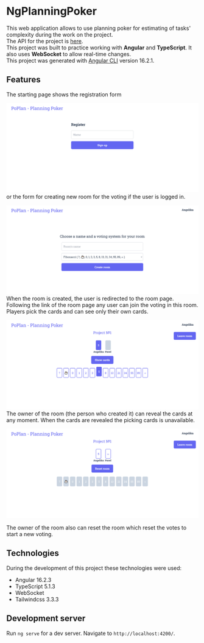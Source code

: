 # NgPlanningPoker
This web application allows to use planning poker for estimating of tasks' complexity during the work on the project.\
The API for the project is [here](https://github.com/violarium/poplan).\
This project was built to practice working with **Angular** and **TypeScript**. It also uses **WebSocket** to allow real-time changes.\
This project was generated with [Angular CLI](https://github.com/angular/angular-cli) version 16.2.1.
## Features
The starting page shows the registration form

![Registration page](readme/registration-page.png)
or the form for creating new room for the voting if the user is logged in.

![Page with the form for creating new room](readme/create-room-form.png)
When the room is created, the user is redirected to the room page. Following the link of the room page any user can join the voting in this room. Players pick the cards and can see only their own cards.

![Room page](readme/room-page.png)
The owner of the room (the person who created it) can reveal the cards at any moment. When the cards are revealed the picking cards is unavailable.

![Room with revealed cards](readme/revealed-cards.png)

The owner of the room also can reset the room which reset the votes to start a new voting.
## Technologies
During the development of this project these technologies were used:
* Angular 16.2.3
* TypeScript 5.1.3
* WebSocket
* Tailwindcss 3.3.3
## Development server
Run `ng serve` for a dev server. Navigate to `http://localhost:4200/`.